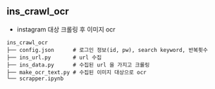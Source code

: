## ins_crawl_ocr

- instagram 대상 크롤링 후 이미지 ocr

```
ins_crawl_ocr
├── config.json      # 로그인 정보(id, pw), search keyword, 반복횟수
├── ins_url.py       # url 수집
├── ins_data.py      # 수집된 url 을 가지고 크롤링
├── make_ocr_text.py # 수집된 이미지 대상으로 ocr
└── scrapper.ipynb   
```
